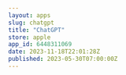 ```yaml
---
layout: apps
slug: chatgpt
title: "ChatGPT"
store: apple
app_id: 6448311069
date: 2023-11-18T22:01:28Z
published: 2023-05-30T07:00:00Z
---
```

